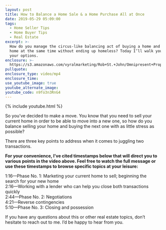 ```yaml
---
layout: post
title: How to Balance a Home Sale & a Home Purchase All at Once
date: 2019-05-29 05:09:00
tags:
  - Home Seller Tips
  - Home Buyer Tips
  - Real Estate
excerpt: >-
  How do you manage the circus-like balancing act of buying a home and selling a
  home at the same time without ending up homeless? Today I’ll walk you through
  your options.
enclosure: >-
  https://s3.amazonaws.com/vyralmarketing/Rob+St.+John/Omnipresent+Property+Group+_+Buy+Sell+Balance.mp4
pullquote:
enclosure_type: video/mp4
enclosure_time:
use_youtube_image: true
youtube_alternate_image:
youtube_code: n9fo3n3RnG4
---
```


{% include youtube.html %}

So you’ve decided to make a move. You know that you need to sell your current home in order to be able to move into a new one, so how do you balance selling your home and buying the next one with as little stress as possible?

There are three key points to address when it comes to juggling two transactions.

**For your convenience, I’ve cited timestamps below that will direct you to various points in the video above. Feel free to watch the full message or use these timestamps to browse specific topics at your leisure:&nbsp;**

1:16—Phase No. 1: Marketing your current home to sell; beginning the search for your new home<br>2:16—Working with a lender who can help you close both transactions quickly<br>2:44—Phase No. 2: Negotiations<br>4:21—Reverse contingencies<br>5:10—Phase No. 3: Closing and possession

If you have any questions about this or other real estate topics, don’t hesitate to reach out to me. I’d be happy to hear from you.

&nbsp;
